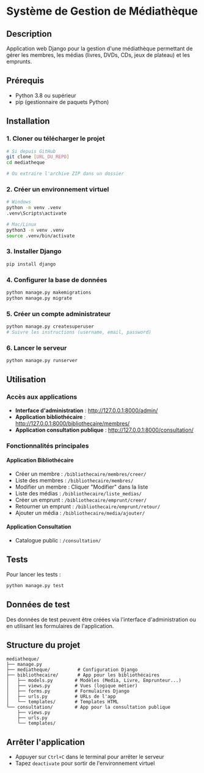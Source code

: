 # Système de Gestion de Médiathèque

## Description
Application web Django pour la gestion d'une médiathèque permettant de gérer les membres, les médias (livres, DVDs, CDs, jeux de plateau) et les emprunts.

## Prérequis
- Python 3.8 ou supérieur
- pip (gestionnaire de paquets Python)

## Installation

### 1. Cloner ou télécharger le projet
```bash
# Si depuis GitHub
git clone [URL_DU_REPO]
cd mediatheque

# Ou extraire l'archive ZIP dans un dossier
```

### 2. Créer un environnement virtuel
```bash
# Windows
python -m venv .venv
.venv\Scripts\activate

# Mac/Linux
python3 -m venv .venv
source .venv/bin/activate
```

### 3. Installer Django
```bash
pip install django
```

### 4. Configurer la base de données
```bash
python manage.py makemigrations
python manage.py migrate
```

### 5. Créer un compte administrateur
```bash
python manage.py createsuperuser
# Suivre les instructions (username, email, password)
```

### 6. Lancer le serveur
```bash
python manage.py runserver
```

## Utilisation

### Accès aux applications
- **Interface d'administration** : http://127.0.0.1:8000/admin/
- **Application bibliothécaire** : http://127.0.0.1:8000/bibliothecaire/membres/
- **Application consultation publique** : http://127.0.0.1:8000/consultation/

### Fonctionnalités principales

#### Application Bibliothécaire
- Créer un membre : `/bibliothecaire/membres/creer/`
- Liste des membres : `/bibliothecaire/membres/`
- Modifier un membre : Cliquer "Modifier" dans la liste
- Liste des médias : `/bibliothecaire/liste_medias/`
- Créer un emprunt : `/bibliothecaire/emprunt/creer/`
- Retourner un emprunt : `/bibliothecaire/emprunt/retour/`
- Ajouter un média : `/bibliothecaire/media/ajouter/`

#### Application Consultation
- Catalogue public : `/consultation/`

## Tests
Pour lancer les tests :
```bash
python manage.py test
```

## Données de test
Des données de test peuvent être créées via l'interface d'administration ou en utilisant les formulaires de l'application.

## Structure du projet
```
mediatheque/
├── manage.py
├── mediatheque/          # Configuration Django
├── bibliothecaire/       # App pour les bibliothécaires
│   ├── models.py        # Modèles (Media, Livre, Emprunteur...)
│   ├── views.py         # Vues (logique métier)
│   ├── forms.py         # Formulaires Django
│   ├── urls.py          # URLs de l'app
│   └── templates/       # Templates HTML
└── consultation/        # App pour la consultation publique
    ├── views.py
    ├── urls.py
    └── templates/
```

## Arrêter l'application
- Appuyer sur `Ctrl+C` dans le terminal pour arrêter le serveur
- Tapez `deactivate` pour sortir de l'environnement virtuel